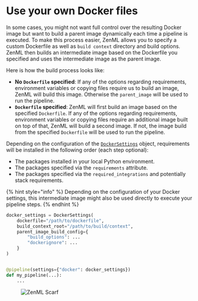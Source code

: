 # Use your own Docker files

In some cases, you might not want full control over the resulting Docker image but want to build a parent image dynamically each time a pipeline is executed. To make this process easier, ZenML allows you to specify a custom Dockerfile as well as `build context` directory and build options. ZenML then builds an intermediate image based on the Dockerfile you specified and uses the intermediate image as the parent image.

Here is how the build process looks like:

* **No `Dockerfile` specified**: If any of the options regarding requirements, environment variables or copying files require us to build an image, ZenML will build this image. Otherwise the `parent_image` will be used to run the pipeline.
* **`Dockerfile` specified**: ZenML will first build an image based on the specified `Dockerfile`. If any of the options regarding requirements, environment variables or copying files require an additional image built on top of that, ZenML will build a second image. If not, the image build from the specified `Dockerfile` will be used to run the pipeline.

Depending on the configuration of the [`DockerSettings`](https://sdkdocs.zenml.io/latest/core_code_docs/core-config.html#zenml.config.docker_settings) object, requirements will be installed in the following order (each step optional): 

* The packages installed in your local Python environment.
* The packages specified via the `requirements` attribute.
* The packages specified via the `required_integrations` and potentially stack requirements.

{% hint style="info" %}
Depending on the configuration of your Docker settings, this intermediate image might also be used directly to execute your pipeline steps.
{% endhint %}

```python
docker_settings = DockerSettings(
    dockerfile="/path/to/dockerfile",
    build_context_root="/path/to/build/context",
    parent_image_build_config={
        "build_options": ...
        "dockerignore": ...
    }
)


@pipeline(settings={"docker": docker_settings})
def my_pipeline(...):
    ...
```

<!-- For scarf -->
<figure><img alt="ZenML Scarf" referrerpolicy="no-referrer-when-downgrade" src="https://static.scarf.sh/a.png?x-pxid=f0b4f458-0a54-4fcd-aa95-d5ee424815bc" /></figure>
